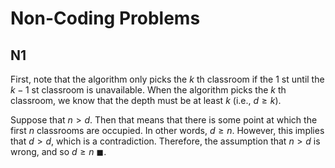 # Non-Coding Problems
## N1
First, note that the algorithm only picks the $k$ th classroom if the $1$ st until the $k - 1$ st classroom is unavailable. When the algorithm picks the $k$ th classroom, we know that the depth must be at least $k$ (i.e., $d \ge k$).

Suppose that $n > d$. Then that means that there is some point at which the first $n$ classrooms are occupied. In other words, $d \ge n$. However, this implies that $d > d$, which is a contradiction. Therefore, the assumption that $n > d$ is wrong, and so $d \ge n$ $\blacksquare$.